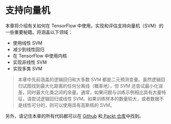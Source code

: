 # 支持向量机

本章将介绍有关如何在 TensorFlow 中使用，实现和评估支持向量机（SVM）的一些重要秘籍。将涵盖以下领域：

*   使用线性 SVM
*   减少到线性回归
*   在 TensorFlow 中使用内核
*   实现非线性 SVM
*   实现多类 SVM

> 本章中先前涵盖的逻辑回归和大多数 SVM 都是二元预测变量。虽然逻辑回归试图找到最大化距离的任何分离线（概率地），但 SVM 还尝试最小化误差，同时最大化类之间的余量。通常，如果问题与训练示例相比具有大量特征，请尝试逻辑回归或线性 SVM。如果训练样本的数量较大，或者数据不是线性可分的，则可以使用具有高斯核的 SVM。

另外，请记住本章的所有代码都可以在 [Github](https://github.com/nfmcclure/tensorflow_cookbook) 和[ Packt 仓库](https://github.com/PacktPublishing/TensorFlow-Machine-Learning-Cookbook-Second-Edition)中找到。